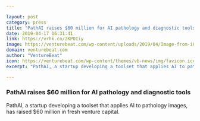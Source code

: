 ```yaml
---

layout: post
category: press
title: "PathAI raises $60 million for AI pathology and diagnostic tools"
date: 2019-04-17 16:31:41
link: https://vrhk.co/2KPOIiy
image: https://venturebeat.com/wp-content/uploads/2019/04/Image-from-iOS-5-5.jpg?w=1200&strip=all
domain: venturebeat.com
author: "VentureBeat"
icon: https://venturebeat.com/wp-content/themes/vb-news/img/favicon.ico
excerpt: "PathAI, a startup developing a toolset that applies AI to pathology images, has raised $60 million in fresh venture capital."

---
```


### PathAI raises $60 million for AI pathology and diagnostic tools

PathAI, a startup developing a toolset that applies AI to pathology images, has raised $60 million in fresh venture capital.